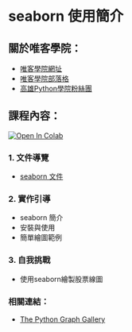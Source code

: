 # seaborn 使用簡介

## 關於唯客學院：

* [唯客學院網址](https://www.victorgau.com)
* [唯客學院部落格](https://victorgau.com/blog/)
* [高雄Python學院粉絲團](https://www.facebook.com/KHPYAcademy/)

## 課程內容：

[![Open In Colab](https://colab.research.google.com/assets/colab-badge.svg)](https://colab.research.google.com/github/victorgau/khpy_seaborn_intro/)

### 1. 文件導覽

* [seaborn 文件](https://seaborn.pydata.org/)

### 2. 實作引導

* seaborn 簡介
* 安裝與使用
* 簡單繪圖範例

### 3. 自我挑戰

* 使用seaborn繪製股票線圖

### 相關連結：

* [The Python Graph Gallery](https://www.python-graph-gallery.com/)